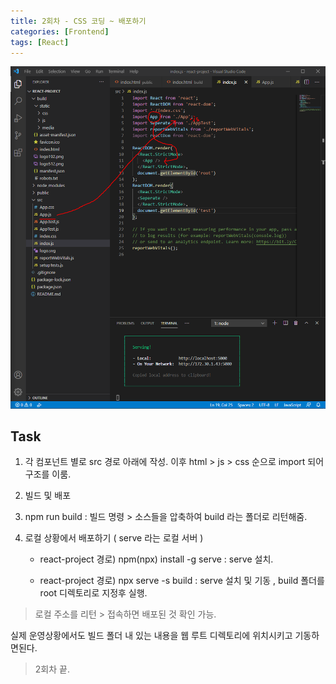 ```yaml
---
title: 2회차 - CSS 코딩 ~ 배포하기
categories: [Frontend]
tags: [React]
---
```


![react2-1](/assets/img/React/react2-1.png)

## Task

1. 각 컴포넌트 별로 src 경로 아래에 작성. 이후 html > js > css 순으로 import 되어 구조를 이룸.

2. 빌드 및 배포

3. npm run build : 빌드 명령 > 소스들을 압축하여 build 라는 폴더로 리턴해줌.

4. 로컬 상황에서 배포하기 ( serve 라는 로컬 서버 )

   - react-project 경로) npm(npx) install -g serve : serve 설치.

   - react-project 경로) npx serve -s build : serve 설치 및 기동 , build 폴더를 root 디렉토리로 지정후 실행.

> 로컬 주소를 리턴 > 접속하면 배포된 것 확인 가능.

실제 운영상황에서도 빌드 폴더 내 있는 내용을 웹 루트 디렉토리에 위치시키고 기동하면된다.

> 2회차 끝.
